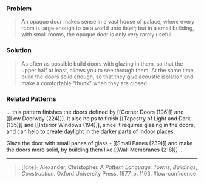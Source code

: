 ### Problem
>An opaque door makes sense in a vast house of palace, where every room is large enough to be a world unto itself; but in a small building, with small rooms, the opaque door is only very rarely useful.

### Solution
>As often as possible build doors with glazing in them, so that the upper half at least, allows you to see through them. At the same time, build the doors solid enough, so that they give acoustic isolation and make a comfortable “thunk” when they are closed.

### Related Patterns
... this pattern finishes the doors defined by [[Corner Doors (196)]] and [[Low Doorway (224)]]. It also helps to finish [[Tapestry of Light and Dark (135)]] and [[Interior Windows (194)]], since it requires glazing in the doors, and can help to create daylight in the darker parts of indoor places.

Glaze the door with small panes of glass - [[Small Panes (239)]] and make the doors more solid, by building them like [[Wall Membranes (218)]] ...

---

> [!cite]- Alexander, Christopher. _A Pattern Language: Towns, Buildings, Construction_. Oxford University Press, 1977, p. 1103.
> #low-confidence 